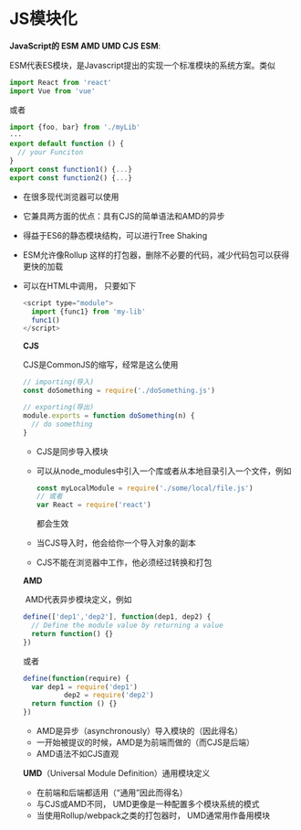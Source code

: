 # JS模块化
**JavaScript的 ESM AMD UMD CJS**
	**ESM**: 

​	ESM代表ES模块，是Javascript提出的实现一个标准模块的系统方案。类似

```javascript
import React from 'react'
import Vue from 'vue'
```

或者

```javascript
import {foo, bar} from './myLib'
···
export default function () {
  // your Funciton
}
export const function1() {...}
export const function2() {...}
```

+ 在很多现代浏览器可以使用

- 它兼具两方面的优点：具有CJS的简单语法和AMD的异步

- 得益于ES6的静态模块结构，可以进行Tree Shaking

- ESM允许像Rollup 这样的打包器，删除不必要的代码，减少代码包可以获得更快的加载

- 可以在HTML中调用， 只要如下

  ```javascript
  <script type="module">
    import {func1} from 'my-lib'
  	func1()
  </script>
  ```

  

  **CJS**

    CJS是CommonJS的缩写，经常是这么使用

  ```javascript
  // importing(导入)
  const doSomething = require('./doSomething.js')
  
  // exporting(导出)
  module.exports = function doSomething(n) {
    // do something
  }
  ```

  * CJS是同步导入模块

  * 可以从node_modules中引入一个库或者从本地目录引入一个文件，例如

    ```javascript
    const myLocalModule = require('./some/local/file.js')
    // 或者
    var React = require('react')
    ```

    都会生效

  * 当CJS导入时，他会给你一个导入对象的副本

  * CJS不能在浏览器中工作，他必须经过转换和打包

  **AMD**

  ​	AMD代表异步模块定义，例如

  ```javascript
  define(['dep1','dep2'], function(dep1, dep2) {
    // Define the module value by returning a value
    return function() {}
  })
  ```

  或者

  ```javascript
  define(function(require) {
    var dep1 = require('dep1')
    		dep2 = require('dep2')
    return function () {}
  })
  ```

  - AMD是异步（asynchronously）导入模块的（因此得名）
  - 一开始被提议的时候，AMD是为前端而做的（而CJS是后端）
  - AMD语法不如CJS直观

  **UMD**（Universal Module Definition）通用模块定义

  - 在前端和后端都适用（“通用”因此而得名）
  - 与CJS或AMD不同， UMD更像是一种配置多个模块系统的模式
  - 当使用Rollup/webpack之类的打包器时， UMD通常用作备用模块

